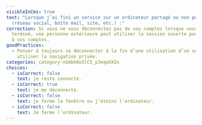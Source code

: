 ```yaml
---
visibleInCms: true
text: "Lorsque j’ai fini un service sur un ordinateur partagé ou non personnel
  (réseau social, boîte mail, site, etc.) :"
correction: Si vous ne vous déconnectez pas de vos comptes lorsque vous avez
  terminé, une personne extérieure peut utiliser la session ouverte pour accéder
  à vos comptes.
goodPractices:
  - Penser à toujours se déconnecter à la fin d’une utilisation d’un service ou
    utiliser la navigation privée.
categories: category-nGkbk6oSlC5_p3eqoXX2o
choices:
  - isCorrect: false
    text: je reste connecté.
  - isCorrect: true
    text: je me déconnecte.
  - isCorrect: false
    text: je ferme la fenêtre ou j’éteins l'ordinateur.
  - isCorrect: false
    text: Je ferme l’ordinateur.
---
```


